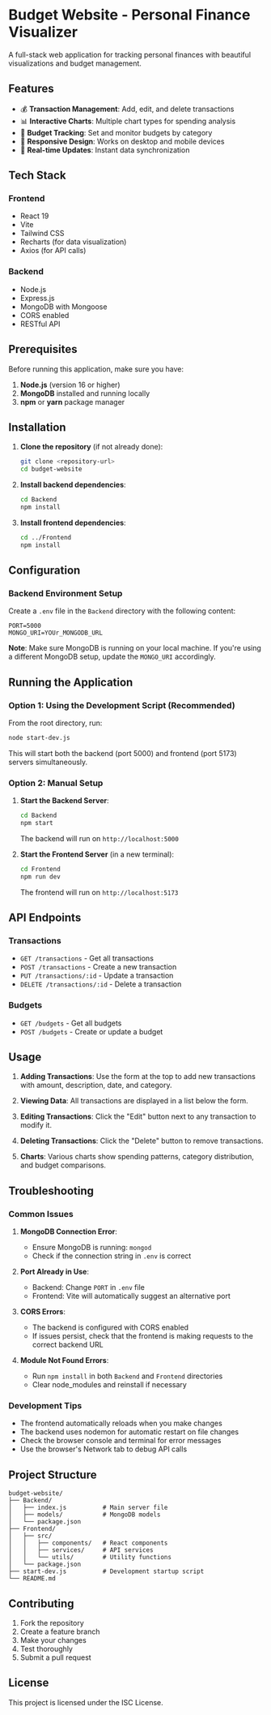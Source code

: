 # Budget Website - Personal Finance Visualizer

A full-stack web application for tracking personal finances with beautiful visualizations and budget management.

## Features

- 💰 **Transaction Management**: Add, edit, and delete transactions
- 📊 **Interactive Charts**: Multiple chart types for spending analysis
- 🎯 **Budget Tracking**: Set and monitor budgets by category
- 📱 **Responsive Design**: Works on desktop and mobile devices
- 🔄 **Real-time Updates**: Instant data synchronization

## Tech Stack

### Frontend

- React 19
- Vite
- Tailwind CSS
- Recharts (for data visualization)
- Axios (for API calls)

### Backend

- Node.js
- Express.js
- MongoDB with Mongoose
- CORS enabled
- RESTful API

## Prerequisites

Before running this application, make sure you have:

1. **Node.js** (version 16 or higher)
2. **MongoDB** installed and running locally
3. **npm** or **yarn** package manager

## Installation

1. **Clone the repository** (if not already done):

   ```bash
   git clone <repository-url>
   cd budget-website
   ```

2. **Install backend dependencies**:

   ```bash
   cd Backend
   npm install
   ```

3. **Install frontend dependencies**:
   ```bash
   cd ../Frontend
   npm install
   ```

## Configuration

### Backend Environment Setup

Create a `.env` file in the `Backend` directory with the following content:

```env
PORT=5000
MONGO_URI=YOUr_MONGODB_URL
```

**Note**: Make sure MongoDB is running on your local machine. If you're using a different MongoDB setup, update the `MONGO_URI` accordingly.

## Running the Application

### Option 1: Using the Development Script (Recommended)

From the root directory, run:

```bash
node start-dev.js
```

This will start both the backend (port 5000) and frontend (port 5173) servers simultaneously.

### Option 2: Manual Setup

1. **Start the Backend Server**:

   ```bash
   cd Backend
   npm start
   ```

   The backend will run on `http://localhost:5000`

2. **Start the Frontend Server** (in a new terminal):
   ```bash
   cd Frontend
   npm run dev
   ```
   The frontend will run on `http://localhost:5173`

## API Endpoints

### Transactions

- `GET /transactions` - Get all transactions
- `POST /transactions` - Create a new transaction
- `PUT /transactions/:id` - Update a transaction
- `DELETE /transactions/:id` - Delete a transaction

### Budgets

- `GET /budgets` - Get all budgets
- `POST /budgets` - Create or update a budget

## Usage

1. **Adding Transactions**: Use the form at the top to add new transactions with amount, description, date, and category.

2. **Viewing Data**: All transactions are displayed in a list below the form.

3. **Editing Transactions**: Click the "Edit" button next to any transaction to modify it.

4. **Deleting Transactions**: Click the "Delete" button to remove transactions.

5. **Charts**: Various charts show spending patterns, category distribution, and budget comparisons.

## Troubleshooting

### Common Issues

1. **MongoDB Connection Error**:

   - Ensure MongoDB is running: `mongod`
   - Check if the connection string in `.env` is correct

2. **Port Already in Use**:

   - Backend: Change `PORT` in `.env` file
   - Frontend: Vite will automatically suggest an alternative port

3. **CORS Errors**:

   - The backend is configured with CORS enabled
   - If issues persist, check that the frontend is making requests to the correct backend URL

4. **Module Not Found Errors**:
   - Run `npm install` in both `Backend` and `Frontend` directories
   - Clear node_modules and reinstall if necessary

### Development Tips

- The frontend automatically reloads when you make changes
- The backend uses nodemon for automatic restart on file changes
- Check the browser console and terminal for error messages
- Use the browser's Network tab to debug API calls

## Project Structure

```
budget-website/
├── Backend/
│   ├── index.js          # Main server file
│   ├── models/           # MongoDB models
│   └── package.json
├── Frontend/
│   ├── src/
│   │   ├── components/   # React components
│   │   ├── services/     # API services
│   │   └── utils/        # Utility functions
│   └── package.json
├── start-dev.js          # Development startup script
└── README.md
```

## Contributing

1. Fork the repository
2. Create a feature branch
3. Make your changes
4. Test thoroughly
5. Submit a pull request

## License

This project is licensed under the ISC License.
